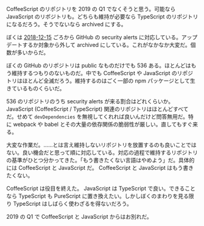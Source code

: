 CoffeeScript のリポジトリを 2019 の Q1 でなくそうと思う。可能なら JavaScript のリポジトリも。どちらも維持が必要なら TypeScript のリポジトリになるだろう。そうでないなら archived にする。

ぼくは [2018-12-15][] ごろから GitHub の security alerts に対応している。アップデートするか対象から外して archived にしている。これがなかなか大変だ。個数が多いからだ。

ぼくの GitHub のリポジトリは public なものだけでも 536 ある。ほとんどはもう維持するつもりのないものだ。中でも CoffeeScript や JavaScript のリポジトリはほとんど全滅だろう。維持するのはごく一部の npm パッケージとして生きているものくらいだ。

536 のリポジトリのうち security alerts が来る割合はどれくらいか。 JavaScript (CoffeeScript / TypeScript) 関連のリポジトリはほとんどすべてだ。せめて `devDependencies` を無視してくれれば良いんだけど問答無用だ。特に webpack や babel とその大量の依存関係の脆弱性が厳しい。直してもすぐ来る。

大変な作業だ。……とは言え維持しないリポジトリを放置するのも良いことではない。良い機会だと思って順に対応している。対応の過程で維持するリポジトリの基準がひとつ分かってきた。「もう書きたくない言語はやめよう」だ。具体的には CoffeeScript と JavaScript だ。 CoffeeScript と JavaScript はもう書きたくない。

CoffeeScript は役目を終えた。 JavaScript は TypeScript で良い。できることなら TypeScript も PureScript に置き換えたい。しかしぼくのまわりを見る限り TypeScript はしばらく使わざるを得ないだろう。

2019 の Q1 で CoffeeScript と JavaScript からはお別れだ。

[2018-12-15]: https://blog.bouzuya.net/2018/12/15/
